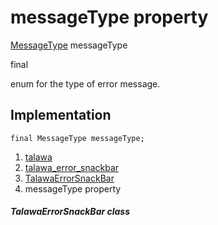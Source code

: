 
<div>

# messageType property

</div>


[MessageType](../../enums_enums/MessageType.html) messageType


final




enum for the type of error message.



## Implementation

``` language-dart
final MessageType messageType;
```







1.  [talawa](../../index.html)
2.  [talawa_error_snackbar](../../widgets_talawa_error_snackbar/)
3.  [TalawaErrorSnackBar](../../widgets_talawa_error_snackbar/TalawaErrorSnackBar-class.html)
4.  messageType property

##### TalawaErrorSnackBar class







